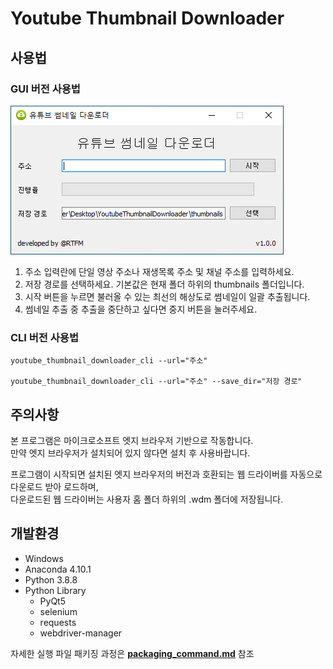 # Youtube Thumbnail Downloader

## 사용법

### GUI 버전 사용법
![실행 화면](execution_screen.png)
1. 주소 입력란에 단일 영상 주소나 재생목록 주소 및 채널 주소를 입력하세요.
2. 저장 경로를 선택하세요. 기본값은 현재 폴더 하위의 thumbnails 폴더입니다.
3. 시작 버튼을 누르면 불러올 수 있는 최선의 해상도로 썸네일이 일괄 추출됩니다.
4. 썸네일 추출 중 추출을 중단하고 싶다면 중지 버튼을 눌러주세요.

### CLI 버전 사용법
```
youtube_thumbnail_downloader_cli --url="주소"

youtube_thumbnail_downloader_cli --url="주소" --save_dir="저장 경로"
```

## 주의사항
본 프로그램은 마이크로소프트 엣지 브라우저 기반으로 작동합니다.  
만약 엣지 브라우저가 설치되어 있지 않다면 설치 후 사용바랍니다.  

프로그램이 시작되면 설치된 엣지 브라우저의 버전과 호환되는 웹 드라이버를 자동으로 다운로드 받아 로드하며,  
다운로드된 웹 드라이버는 사용자 홈 폴더 하위의 .wdm 폴더에 저장됩니다.  

## 개발환경
- Windows
- Anaconda 4.10.1
- Python 3.8.8
- Python Library
	- PyQt5
	- selenium
	- requests
	- webdriver-manager

자세한 실행 파일 패키징 과정은 [**packaging_command.md**](packaging_command.md) 참조

